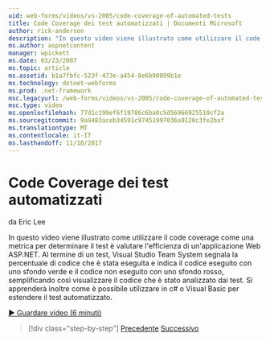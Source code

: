 ```yaml
---
uid: web-forms/videos/vs-2005/code-coverage-of-automated-tests
title: Code Coverage dei test automatizzati | Documenti Microsoft
author: rick-anderson
description: "In questo video viene illustrato come utilizzare il code coverage come una metrica per determinare il test è valutare l'efficienza di un'applicazione Web ASP.NET. Dopo un test con com..."
ms.author: aspnetcontent
manager: wpickett
ms.date: 03/23/2007
ms.topic: article
ms.assetid: b1a7fbfc-523f-473e-a454-8e6b90099b1e
ms.technology: dotnet-webforms
ms.prod: .net-framework
msc.legacyurl: /web-forms/videos/vs-2005/code-coverage-of-automated-tests
msc.type: video
ms.openlocfilehash: 77d1c199ef6f19786c6ba0c5d56966925510cf2a
ms.sourcegitcommit: 9a9483aceb34591c97451997036a9120c3fe2baf
ms.translationtype: MT
ms.contentlocale: it-IT
ms.lasthandoff: 11/10/2017
---
```

<a name="code-coverage-of-automated-tests"></a>Code Coverage dei test automatizzati
====================
da Eric Lee

In questo video viene illustrato come utilizzare il code coverage come una metrica per determinare il test è valutare l'efficienza di un'applicazione Web ASP.NET. Al termine di un test, Visual Studio Team System segnala la percentuale di codice che è stata eseguita e indica il codice eseguito con uno sfondo verde e il codice non eseguito con uno sfondo rosso, semplificando così visualizzare il codice che è stato analizzato dai test. Si apprenderà inoltre come è possibile utilizzare in c# o Visual Basic per estendere il test automatizzato.

[&#9654; Guardare video (6 minuti)](https://channel9.msdn.com/Blogs/ASP-NET-Site-Videos/code-coverage-of-automated-tests)

>[!div class="step-by-step"]
[Precedente](measuring-the-business-value-of-ajax.md)
[Successivo](custom-extraction-rules-and-coded-web-tests.md)
